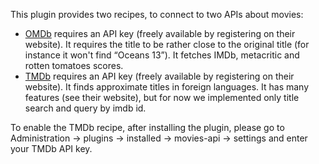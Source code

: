 This plugin provides two recipes, to connect to two APIs about movies:

- <a href="http://www.omdbapi.com">OMDb</a> requires an API key (freely available by registering on their website). It requires the title to be rather close to the original title (for instance it won't find “Oceans 13”). It fetches IMDb, metacritic and rotten tomatoes scores.
- <a href="https://www.themoviedb.org/">TMDb</a> requires an API key (freely available by registering on their website). It finds approximate titles in foreign languages. It has many features (see their website), but for now we implemented only title search and query by imdb id.

To enable the TMDb recipe, after installing the plugin,
please go to Administration → plugins → installed → movies-api → settings and enter your TMDb API key.
